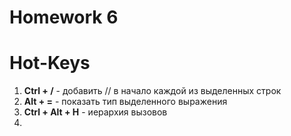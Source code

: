 # Homework 6

# Hot-Keys
1. **Ctrl + /** -  добавить // в начало каждой из выделенных строк
2. **Alt + =** - показать тип выделенного выражения
3. **Ctrl + Alt + H** - иерархия вызовов
4. 
